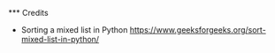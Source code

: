 

*** Credits

- Sorting a mixed list in Python
https://www.geeksforgeeks.org/sort-mixed-list-in-python/
